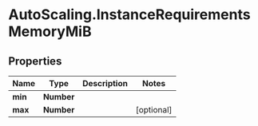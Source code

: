 # AutoScaling.InstanceRequirementsMemoryMiB

## Properties

Name | Type | Description | Notes
------------ | ------------- | ------------- | -------------
**min** | **Number** |  | 
**max** | **Number** |  | [optional] 


